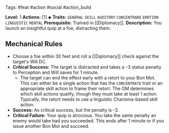 Tags: #feat #action #social #action_build 

**Level:** 1
**Actions:** [1] ⬥
**Traits:** `GENERAL` `SKILL` `AUDITORY` `CONCENTRARE` `EMOTION` `LINGUISTIC` `MENTAL`
**Prerequisite:** Trained in [[Diplomacy]].
**Description:** You launch an insightful quip at a foe, distracting them.
## Mechanical Rules

- Choose a foe within 30 feet and roll a [[Diplomacy]] check against the target's Will DC.  
- **Critical Success:** The target is distracted and takes a –3 status penalty to Perception and Will saves for 1 minute. 
	- The target can end the effect early with a retort to your Bon Mot. This can either be a single action that has the `CONCENTRATE` trait or an appropriate skill action to frame their retort. The GM determines which skill actions qualify, though they must take at least 1 action. Typically, the retort needs to use a linguistic Charisma-based skill action.  
- **Success:** As critical success, but the penalty is –2.  
- **Critical Failure:** Your quip is atrocious. You take the same penalty an enemy would take had you succeeded. This ends after 1 minute or if you issue another Bon Mot and succeed.
